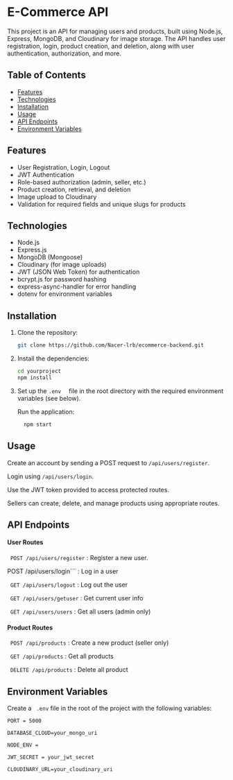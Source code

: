 # E-Commerce API

This project is an API for managing users and products, built using Node.js, Express, MongoDB, and Cloudinary for image storage. The API handles user registration, login, product creation, and deletion, along with user authentication, authorization, and more.

## Table of Contents

- [Features](#features)
- [Technologies](#technologies)
- [Installation](#installation)
- [Usage](#usage)
- [API Endpoints](#api-endpoints)
- [Environment Variables](#environment-variables)


## Features

- User Registration, Login, Logout
- JWT Authentication
- Role-based authorization (admin, seller, etc.)
- Product creation, retrieval, and deletion
- Image upload to Cloudinary
- Validation for required fields and unique slugs for products

## Technologies

- Node.js
- Express.js
- MongoDB (Mongoose)
- Cloudinary (for image uploads)
- JWT (JSON Web Token) for authentication
- bcrypt.js for password hashing
- express-async-handler for error handling
- dotenv for environment variables

## Installation

1. Clone the repository:

   ```bash
   git clone https://github.com/Nacer-lrb/ecommerce-backend.git

2. Install the dependencies:
    ```bash
    cd yourproject
    npm install
3. Set up the  ```.env  ```  file in the root directory with the required environment variables (see below).

    Run the application:
    ```bash
      npm start  

## Usage

Create an account by sending a POST request to ```/api/users/register```.

Login using ```/api/users/login```.

Use the JWT token provided to access protected routes.

Sellers can create, delete, and manage products using appropriate routes.


## API Endpoints

#### User Routes

``` POST /api/users/register``` : Register a new user.

POST /api/users/login``` : Log in a user

``` GET /api/users/logout``` : Log out the user

 ``` GET /api/users/getuser``` : Get current user info

``` GET /api/users/users```  : Get all users (admin only)

#### Product Routes

``` POST /api/products``` : Create a new product (seller only)

``` GET /api/products``` : Get all products

``` DELETE /api/products``` : Delete all product




## Environment Variables

Create a ``` .env``` file in the root of the project with the following variables:

```
PORT = 5000

DATABASE_CLOUD=your_mongo_uri

NODE_ENV = 

JWT_SECRET = your_jwt_secret

CLOUDINARY_URL=your_cloudinary_uri
